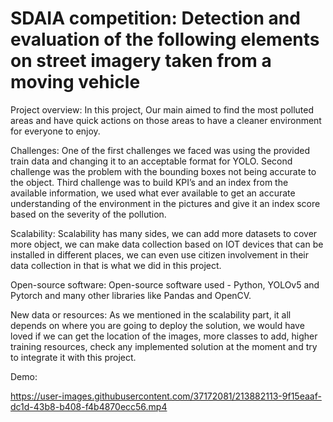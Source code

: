 # SDAIA competition: Detection and evaluation of the following elements on street imagery taken from a moving vehicle



Project overview: In this project, Our main aimed to find the most polluted areas and have quick actions on those areas to have a cleaner environment for everyone to enjoy.

Challenges: One of the first challenges we faced was using the provided train data and changing it to an acceptable format for YOLO. Second challenge was the problem with the bounding boxes not being accurate to the object. Third challenge was to build KPI’s and an index from the available information, we used what ever available to get an accurate understanding of the environment in the pictures and give it an index score based on the severity of the pollution.

Scalability: Scalability has many sides, we can add more datasets to cover more object, we can make data collection based on IOT devices that can be installed in different places, we can even use citizen involvement in their data collection in that is what we did in this project.

Open-source software: Open-source software used - Python, YOLOv5 and Pytorch and many other libraries like Pandas and OpenCV.

New data or resources: As we mentioned in the scalability part, it all depends on where you are going to deploy the solution, we would have loved if we can get the location of the images, more classes to add, higher training resources, check any implemented solution at the moment and try to integrate it with this project.


Demo:


https://user-images.githubusercontent.com/37172081/213882113-9f15eaaf-dc1d-43b8-b408-f4b4870ecc56.mp4

